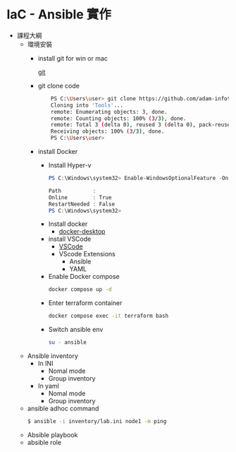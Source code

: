 # IaC - Ansible 實作
- 課程大綱
    - 環境安裝
        - install git for win or mac

            [git](https://git-scm.com/)
        - git clone code

            ```bash
                PS C:\Users\user> git clone https://github.com/adam-infotech/Tools.git
                Cloning into 'Tools'...
                remote: Enumerating objects: 3, done.
                remote: Counting objects: 100% (3/3), done.
                remote: Total 3 (delta 0), reused 3 (delta 0), pack-reused 0 (from 0)
                Receiving objects: 100% (3/3), done.
                PS C:\Users\user>
            ```
        - install Docker
            - Install Hyper-v
                ```powershell
                PS C:\Windows\system32> Enable-WindowsOptionalFeature -Online -FeatureName Microsoft-Hyper-V-All   

                Path          :
                Online        : True
                RestartNeeded : False
                PS C:\Windows\system32>
                ```
            - Install docker
              - [docker-desktop](https://www.docker.com/products/docker-desktop/)
            - install VSCode
              - [VSCode](https://code.visualstudio.com/download)
              - VScode Extensions
                - Ansible
                - YAML
            - Enable Docker compose
                ```bash
                docker compose up -d
                ```
            - Enter terraform container
                ```bash
                docker compose exec -it terraform bash
                ```
            - Switch ansible env
                ```bash
                su - ansible
                ```
    - Ansible inventory
        - In INI
            - Nomal mode
            - Group inventory
        - In yaml
            - Nomal mode
            - Group inventory
    - ansible adhoc command
      ```bash
      $ ansible -i inventory/lab.ini node1 -m ping
      ```
    - Absible playbook
    - absible role
